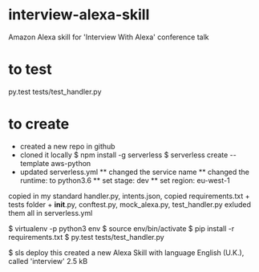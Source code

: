 # interview-alexa-skill
Amazon Alexa skill for 'Interview With Alexa' conference talk

# to test
py.test tests/test_handler.py

# to create

* created a new repo in github
* cloned it locally
$ npm install -g serverless
$ serverless create --template aws-python
* updated serverless.yml
** changed the service name
** changed the runtime: to python3.6
** set   stage: dev
** set   region: eu-west-1

copied in my standard handler.py, intents.json,
copied requirements.txt + tests folder + __init__.py, conftest.py, mock_alexa.py, test_handler.py
exluded them all in serverless.yml

$ virtualenv -p python3 env
$ source env/bin/activate
$ pip install -r requirements.txt
$ py.test tests/test_handler.py

$ sls deploy
this created a new Alexa Skill with language English (U.K.), called 'interview' 2.5 kB

